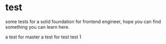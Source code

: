 # test
some tests for a solid foundation for frontend engineer, hope you can find something you can learn here.

a test for master
a test for test
test 1